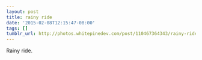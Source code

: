 ```yaml
---
layout: post
title: rainy ride
date: '2015-02-08T12:15:47-08:00'
tags: []
tumblr_url: http://photos.whitepinedev.com/post/110467364343/rainy-ride
---
```

Rainy ride.
